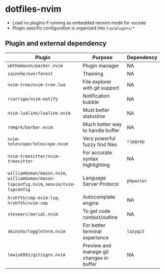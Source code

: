 # dotfiles-nvim

- Load no plugins if running as embedded neovim mode for vscode
- Plugin specific configuration is organized into `lua/plugins/*`

## Plugin and external dependency

| Plugin                                                                                  | Purpose                                  | Dependency |
| --------------------------------------------------------------------------------------- | ---------------------------------------- | ---------- |
| `wbthomason/packer.nvim`                                                                | Plugin manager                           | NA         |
| `sainnhe/everforest`                                                                    | Theming                                  | NA         |
| `nvim-tree/nvim-tree.lua`                                                               | File explorer with git support           | NA         |
| `rcarriga/nvim-notify`                                                                  | Notification bubble                      | NA         |
| `nvim-lualine/lualine.nvim`                                                             | Must better statusline                   | NA         |
| `romgrk/barbar.nvim`                                                                    | Much better way to handle buffer         | NA         |
| `nvim-telescope/telescope.nvim`                                                         | Very powerful fuzzy find files           | `ripgrep`  |
| `nvim-treesitter/nvim-treesitter`                                                       | For accurate syntax highlighting         | NA         |
| `williamboman/mason.nvim`, `williamboman/mason-lspconfig.nvim`, `neovim/nvim-lspconfig` | Language Server Protocol                 | `phpactor` |
| `hrsh7th/cmp-nvim-lsp`, `hrsh7th/nvim-cmp`                                              | Autocomplete engine                      | NA         |
| `stevearc/aerial.nvim`                                                                  | To get code context/outline              | NA         |
| `akinsho/toggleterm.nvim`                                                               | For better terminal experience           | `lazygit`  |
| `lewis6991/gitsigns.nvim`                                                               | Preview and manage git changes in buffer | NA         |
